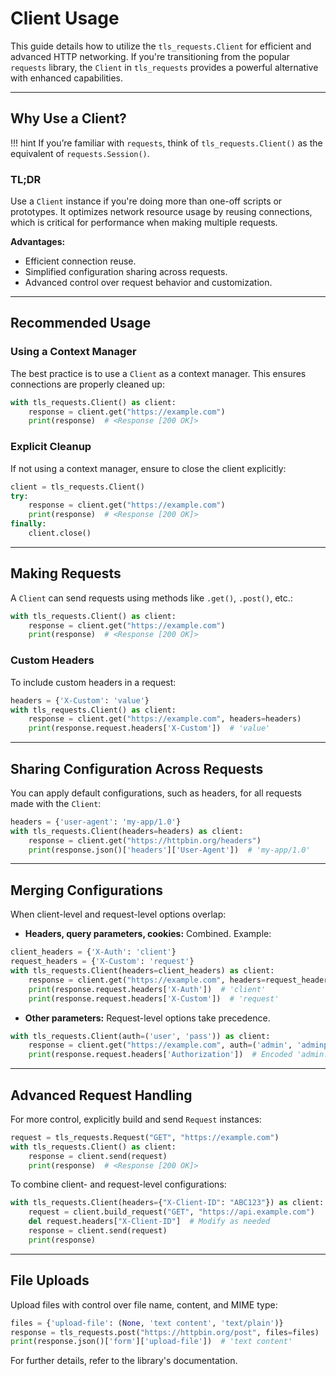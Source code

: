 Client Usage
================================

This guide details how to utilize the `tls_requests.Client` for efficient and advanced HTTP networking.
If you're transitioning from the popular `requests` library, the `Client` in `tls_requests` provides a powerful alternative with enhanced capabilities.

* * *

Why Use a Client?
-----------------

!!! hint
    If you’re familiar with `requests`, think of `tls_requests.Client()` as the equivalent of `requests.Session()`.

### TL;DR

Use a `Client` instance if you're doing more than one-off scripts or prototypes. It optimizes network resource usage by reusing connections, which is critical for performance when making multiple requests.

**Advantages:**

*   Efficient connection reuse.
*   Simplified configuration sharing across requests.
*   Advanced control over request behavior and customization.

* * *

Recommended Usage
-----------------

### Using a Context Manager

The best practice is to use a `Client` as a context manager. This ensures connections are properly cleaned up:

```python
with tls_requests.Client() as client:
    response = client.get("https://example.com")
    print(response)  # <Response [200 OK]>
```

### Explicit Cleanup

If not using a context manager, ensure to close the client explicitly:

```python
client = tls_requests.Client()
try:
    response = client.get("https://example.com")
    print(response)  # <Response [200 OK]>
finally:
    client.close()
```

* * *

Making Requests
---------------

A `Client` can send requests using methods like `.get()`, `.post()`, etc.:

```python
with tls_requests.Client() as client:
    response = client.get("https://example.com")
    print(response)  # <Response [200 OK]>
```

### Custom Headers

To include custom headers in a request:

```python
headers = {'X-Custom': 'value'}
with tls_requests.Client() as client:
    response = client.get("https://example.com", headers=headers)
    print(response.request.headers['X-Custom'])  # 'value'
```

* * *

Sharing Configuration Across Requests
-------------------------------------

You can apply default configurations, such as headers, for all requests made with the `Client`:

```python
headers = {'user-agent': 'my-app/1.0'}
with tls_requests.Client(headers=headers) as client:
    response = client.get("https://httpbin.org/headers")
    print(response.json()['headers']['User-Agent'])  # 'my-app/1.0'
```

* * *

Merging Configurations
----------------------

When client-level and request-level options overlap:

*   **Headers, query parameters, cookies:** Combined. Example:

```python
client_headers = {'X-Auth': 'client'}
request_headers = {'X-Custom': 'request'}
with tls_requests.Client(headers=client_headers) as client:
    response = client.get("https://example.com", headers=request_headers)
    print(response.request.headers['X-Auth'])  # 'client'
    print(response.request.headers['X-Custom'])  # 'request'
```

*   **Other parameters:** Request-level options take precedence.

```python
with tls_requests.Client(auth=('user', 'pass')) as client:
    response = client.get("https://example.com", auth=('admin', 'adminpass'))
    print(response.request.headers['Authorization'])  # Encoded 'admin:adminpass'

```

* * *

Advanced Request Handling
-------------------------

For more control, explicitly build and send `Request` instances:

```python
request = tls_requests.Request("GET", "https://example.com")
with tls_requests.Client() as client:
    response = client.send(request)
    print(response)  # <Response [200 OK]>
```

To combine client- and request-level configurations:

```python
with tls_requests.Client(headers={"X-Client-ID": "ABC123"}) as client:
    request = client.build_request("GET", "https://api.example.com")
    del request.headers["X-Client-ID"]  # Modify as needed
    response = client.send(request)
    print(response)
```

* * *

File Uploads
------------

Upload files with control over file name, content, and MIME type:

```python
files = {'upload-file': (None, 'text content', 'text/plain')}
response = tls_requests.post("https://httpbin.org/post", files=files)
print(response.json()['form']['upload-file'])  # 'text content'
```

For further details, refer to the library's documentation.
